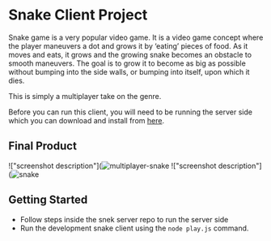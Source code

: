 # Snake Client Project

Snake game is a very popular video game. It is a video game concept where the player maneuvers a dot and grows it by ‘eating’ pieces of food. As it moves and eats, it grows and the growing snake becomes an obstacle to smooth maneuvers. The goal is to grow it to become as big as possible without bumping into the side walls, or bumping into itself, upon which it dies.

This is simply a multiplayer take on the genre.

Before you can run this client, you will need to be running the server side which you can download and install from [here](https://github.com/lighthouse-labs/snek-multiplayer). 

## Final Product

!["screenshot description"](![multiplayer-snake](https://github.com/user-attachments/assets/bca93cb4-1854-4f5e-bfab-92e5418a9e2d)
!["screenshot description"](![snake](https://github.com/user-attachments/assets/52247d47-84dd-4603-9aaa-2f8851c40020)


## Getting Started

- Follow steps inside the snek server repo to run the server side
- Run the development snake client using the `node play.js` command.
